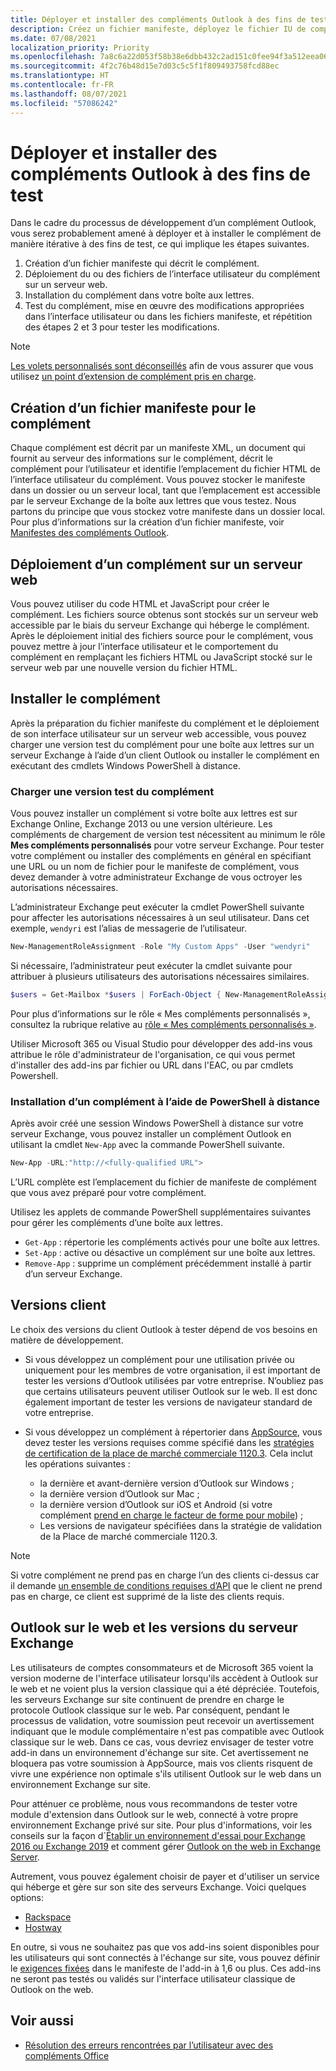 ```yaml
---
title: Déployer et installer des compléments Outlook à des fins de test
description: Créez un fichier manifeste, déployez le fichier IU de complément, installez le complément dans votre boîte aux lettres, puis testez-le.
ms.date: 07/08/2021
localization_priority: Priority
ms.openlocfilehash: 7a8c6a22d053f58b38e6dbb432c2ad151c0fee94f3a512eea0611e28ab3595f6
ms.sourcegitcommit: 4f2c76b48d15e7d03c5c5f1f809493758fcd88ec
ms.translationtype: HT
ms.contentlocale: fr-FR
ms.lasthandoff: 08/07/2021
ms.locfileid: "57086242"
---
```

# <a name="deploy-and-install-outlook-add-ins-for-testing"></a>Déployer et installer des compléments Outlook à des fins de test

Dans le cadre du processus de développement d’un complément Outlook, vous serez probablement amené à déployer et à installer le complément de manière itérative à des fins de test, ce qui implique les étapes suivantes.

1. Création d’un fichier manifeste qui décrit le complément.
1. Déploiement du ou des fichiers de l’interface utilisateur du complément sur un serveur web.
1. Installation du complément dans votre boîte aux lettres.
1. Test du complément, mise en œuvre des modifications appropriées dans l’interface utilisateur ou dans les fichiers manifeste, et répétition des étapes 2 et 3 pour tester les modifications.

> [!NOTE]
> [Les volets personnalisés sont déconseillés](https://developer.microsoft.com/outlook/blogs/make-your-add-ins-available-in-the-office-ribbon/) afin de vous assurer que vous utilisez [un point d’extension de complément pris en charge](outlook-add-ins-overview.md#extension-points).

## <a name="create-a-manifest-file-for-the-add-in"></a>Création d’un fichier manifeste pour le complément

Chaque complément est décrit par un manifeste XML, un document qui fournit au serveur des informations sur le complément, décrit le complément pour l’utilisateur et identifie l’emplacement du fichier HTML de l’interface utilisateur du complément. Vous pouvez stocker le manifeste dans un dossier ou un serveur local, tant que l’emplacement est accessible par le serveur Exchange de la boîte aux lettres que vous testez. Nous partons du principe que vous stockez votre manifeste dans un dossier local. Pour plus d’informations sur la création d’un fichier manifeste, voir [Manifestes des compléments Outlook](manifests.md).

## <a name="deploy-an-add-in-to-a-web-server"></a>Déploiement d’un complément sur un serveur web

Vous pouvez utiliser du code HTML et JavaScript pour créer le complément. Les fichiers source obtenus sont stockés sur un serveur web accessible par le biais du serveur Exchange qui héberge le complément. Après le déploiement initial des fichiers source pour le complément, vous pouvez mettre à jour l’interface utilisateur et le comportement du complément en remplaçant les fichiers HTML ou JavaScript stocké sur le serveur web par une nouvelle version du fichier HTML.

## <a name="install-the-add-in"></a>Installer le complément

Après la préparation du fichier manifeste du complément et le déploiement de son interface utilisateur sur un serveur web accessible, vous pouvez charger une version test du complément pour une boîte aux lettres sur un serveur Exchange à l’aide d’un client Outlook ou installer le complément en exécutant des cmdlets Windows PowerShell à distance.

### <a name="sideload-the-add-in"></a>Charger une version test du complément

Vous pouvez installer un complément si votre boîte aux lettres est sur Exchange Online, Exchange 2013 ou une version ultérieure. Les compléments de chargement de version test nécessitent au minimum le rôle **Mes compléments personnalisés** pour votre serveur Exchange. Pour tester votre complément ou installer des compléments en général en spécifiant une URL ou un nom de fichier pour le manifeste de complément, vous devez demander à votre administrateur Exchange de vous octroyer les autorisations nécessaires.

L’administrateur Exchange peut exécuter la cmdlet PowerShell suivante pour affecter les autorisations nécessaires à un seul utilisateur. Dans cet exemple, `wendyri` est l’alias de messagerie de l’utilisateur.

```powershell
New-ManagementRoleAssignment -Role "My Custom Apps" -User "wendyri"
```

Si nécessaire, l’administrateur peut exécuter la cmdlet suivante pour attribuer à plusieurs utilisateurs des autorisations nécessaires similaires.

```powershell
$users = Get-Mailbox *$users | ForEach-Object { New-ManagementRoleAssignment -Role "My Custom Apps" -User $_.Alias}
```

Pour plus d’informations sur le rôle « Mes compléments personnalisés », consultez la rubrique relative au [rôle « Mes compléments personnalisés »](/exchange/my-custom-apps-role-exchange-2013-help).

Utiliser Microsoft 365 ou Visual Studio pour développer des add-ins vous attribue le rôle d'administrateur de l'organisation, ce qui vous permet d'installer des add-ins par fichier ou URL dans l'EAC, ou par cmdlets Powershell.

### <a name="install-an-add-in-by-using-remote-powershell"></a>Installation d’un complément à l’aide de PowerShell à distance

Après avoir créé une session Windows PowerShell à distance sur votre serveur Exchange, vous pouvez installer un complément Outlook en utilisant la cmdlet `New-App` avec la commande PowerShell suivante.

```powershell
New-App -URL:"http://<fully-qualified URL">
```

L’URL complète est l’emplacement du fichier de manifeste de complément que vous avez préparé pour votre complément.

Utilisez les applets de commande PowerShell supplémentaires suivantes pour gérer les compléments d’une boîte aux lettres.

- `Get-App` : répertorie les compléments activés pour une boîte aux lettres.
- `Set-App` : active ou désactive un complément sur une boîte aux lettres.
- `Remove-App` : supprime un complément précédemment installé à partir d’un serveur Exchange.

## <a name="client-versions"></a>Versions client

Le choix des versions du client Outlook à tester dépend de vos besoins en matière de développement.

- Si vous développez un complément pour une utilisation privée ou uniquement pour les membres de votre organisation, il est important de tester les versions d’Outlook utilisées par votre entreprise. N’oubliez pas que certains utilisateurs peuvent utiliser Outlook sur le web. Il est donc également important de tester les versions de navigateur standard de votre entreprise.

- Si vous développez un complément à répertorier dans [AppSource](https://appsource.microsoft.com), vous devez tester les versions requises comme spécifié dans les [stratégies de certification de la place de marché commerciale 1120.3](/legal/marketplace/certification-policies#11203-functionality). Cela inclut les opérations suivantes :
  - la dernière et avant-dernière version d’Outlook sur Windows ;
  - la dernière version d’Outlook sur Mac ;
  - la dernière version d’Outlook sur iOS et Android (si votre complément [prend en charge le facteur de forme pour mobile](add-mobile-support.md)) ;
  - Les versions de navigateur spécifiées dans la stratégie de validation de la Place de marché commerciale 1120.3.

> [!NOTE]
> Si votre complément ne prend pas en charge l’un des clients ci-dessus car il demande [un ensemble de conditions requises d’API](apis.md) que le client ne prend pas en charge, ce client est supprimé de la liste des clients requis.

## <a name="outlook-on-the-web-and-exchange-server-versions"></a>Outlook sur le web et les versions du serveur Exchange

Les utilisateurs de comptes consommateurs et de Microsoft 365 voient la version moderne de l'interface utilisateur lorsqu'ils accèdent à Outlook sur le web et ne voient plus la version classique qui a été dépréciée. Toutefois, les serveurs Exchange sur site continuent de prendre en charge le protocole Outlook classique sur le web. Par conséquent, pendant le processus de validation, votre soumission peut recevoir un avertissement indiquant que le module complémentaire n'est pas compatible avec Outlook classique sur le web. Dans ce cas, vous devriez envisager de tester votre add-in dans un environnement d'échange sur site. Cet avertissement ne bloquera pas votre soumission à AppSource, mais vos clients risquent de vivre une expérience non optimale s'ils utilisent Outlook sur le web dans un environnement Exchange sur site.

Pour atténuer ce problème, nous vous recommandons de tester votre module d'extension dans Outlook sur le web, connecté à votre propre environnement Exchange privé sur site. Pour plus d'informations, voir les conseils sur la façon d´[Établir un environnement d'essai pour Exchange 2016 ou Exchange 2019](/Exchange/plan-and-deploy/plan-and-deploy?view=exchserver-2019&preserve-view=true#establish-an-exchange-2016-or-exchange-2019-test-environment) et comment gérer [Outlook on the web in Exchange Server](/exchange/clients/outlook-on-the-web/outlook-on-the-web?view=exchserver-2019&preserve-view=true).

Autrement, vous pouvez également choisir de payer et d'utiliser un service qui héberge et gère sur son site des serveurs Exchange. Voici quelques options:

- [Rackspace](https://www.rackspace.com/email-hosting/exchange-server)
- [Hostway](https://hostway.com/microsoft-exchange/)

En outre, si vous ne souhaitez pas que vos add-ins soient disponibles pour les utilisateurs qui sont connectés à l'échange sur site, vous pouvez définir le [exigences fixées](../reference/requirement-sets/outlook-api-requirement-sets.md#exchange-server-support) dans le manifeste de l'add-in à 1,6 ou plus. Ces add-ins ne seront pas testés ou validés sur l'interface utilisateur classique de Outlook on the web.

## <a name="see-also"></a>Voir aussi

- [Résolution des erreurs rencontrées par l’utilisateur avec des compléments Office](../testing/testing-and-troubleshooting.md)
